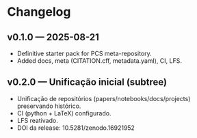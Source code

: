 # Changelog

## v0.1.0 — 2025-08-21

- Definitive starter pack for PCS meta-repository.
- Added docs, meta (CITATION.cff, metadata.yaml), CI, LFS.

## v0.2.0 — Unificação inicial (subtree)

- Unificação de repositórios (papers/notebooks/docs/projects) preservando histórico.
- CI (python + LaTeX) configurado.
- LFS reativado.
- DOI da release: 10.5281/zenodo.16921952